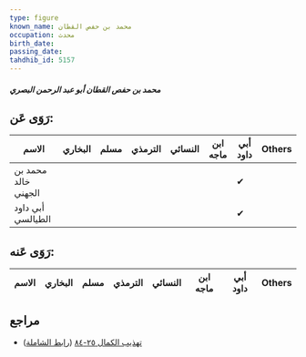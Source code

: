 ```yaml
---
type: figure
known_name: محمد بن حفص القطان
occupation: محدث
birth_date:
passing_date:
tahdhib_id: 5157
---
```

##### محمد بن حفص القطان أبو عبد الرحمن البصري

## رَوَى عَن:
| الاسم               | البخاري | مسلم | الترمذي | النسائي | ابن ماجه | أبي داود | Others |
| ------------------- | ------- | ---- | ------- | ------- | -------- | -------- | ------ |
| محمد بن خالد الجهني |         |      |         |         |          | ✔        |        |
| أبي داود الطيالسي   |         |      |         |         |          | ✔        |        |
## رَوَى عَنه:
| الاسم | البخاري | مسلم | الترمذي | النسائي | ابن ماجه | أبي داود | Others |
| ----- | ------- | ---- | ------- | ------- | -------- | -------- | ------ |
## مراجع
- [تهذيب الكمال ٢٥-٨٤](obsidian://open?vault=Tahdhib-al-Kamal&file=Figures/٥١٥٧-محمد%20بن%20حفص%20القطان%20أبو%20عبد%20الرحمن%20البصري) ([رابط الشاملة](https://shamela.ws/book/3722/13177))